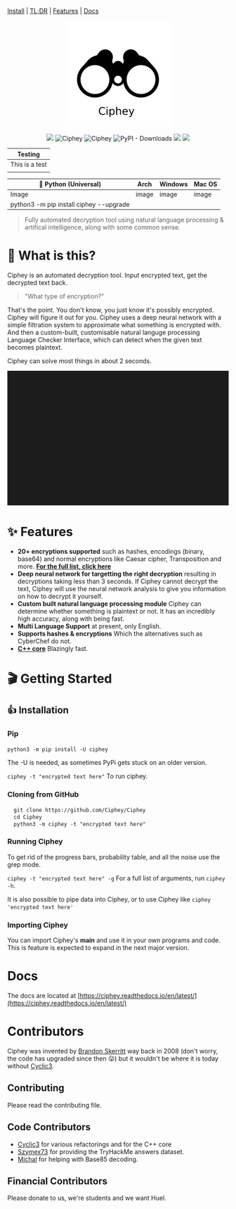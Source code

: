 [Install](https://github.com/Ciphey/Ciphey#Installation) | [TL;DR](https://github.com/Ciphey/Ciphey#what-is-this) | [Features](https://github.com/Ciphey/Ciphey#features) | [Docs](https://ciphey.readthedocs.io/en/latest/)
<p align="center">
  <img src="Pictures_for_README/binoculars.png" alt="Ciphey">
</p>


<p align="center">
<a href="https://pypi.org/project/ciphey/"><img src="https://img.shields.io/pypi/v/ciphey.svg"></a>
  <img src="https://img.shields.io/badge/License-MIT-yellow.svg" alt="Ciphey">
  <img src="https://github.com/brandonskerritt/Ciphey/workflows/Python%20application/badge.svg?branch=master" alt="Ciphey">
  <img alt="PyPI - Downloads" src="https://img.shields.io/pypi/dm/ciphey">
<img src="https://codecov.io/gh/ciphey/ciphey/branch/master/graph/badge.svg">
<a href="https://ciphey.readthedocs.io/"><img src="https://readthedocs.org/projects/ciphey/badge/"></a>
</p>

|        Testing |
|       -------- |
| This is a test |
|                |

| 🐍 Python (Universal) | Arch | Windows | Mac OS
| --------------------                    | ---- | ----- | ----
| Image | image | image | image
| python3 -m pip install ciphey --upgrade |

> Fully automated decryption tool using natural language processing & artifical intelligence, along with some common sense.

# 🤔 What is this?
Ciphey is an automated decryption tool. Input encrypted text, get the decrypted text back.
> "What type of encryption?"

That's the point. You don't know, you just know it's possibly encrypted. Ciphey will figure it out for you.
Ciphey uses a deep neural network with a simple filtration system to approximate what something is encrypted with. And then a custom-built, customisable natural languge processing Language Checker Interface, which can detect when the given text becomes plaintext.


Ciphey can solve most things in about 2 seconds.
<p align="center" href="https://asciinema.org/a/336257">
  <img src="Pictures_for_README/index.gif" alt="Ciphey demo">
</p>

# ✨ Features

- **20+ encryptions supported** such as hashes, encodings (binary, base64) and normal encryptions like Caesar cipher, Transposition and more. **[For the full list, click here](https://ciphey.readthedocs.io/en/latest/ciphers.html)**
- **Deep neural network for targetting the right decryption** resulting in decryptions taking less than 3 seconds. If Ciphey cannot decrypt the text, Ciphey will use the neural network analysis to give you information on how to decrypt it yourself.
- **Custom built natural language processing module** Ciphey can determine whether something is plaintext or not. It has an incredibly high accuracy, along with being fast.
- **Multi Language Support** at present, only English.
- **Supports hashes & encryptions** Which the alternatives such as CyberChef do not. 
- **[C++ core](https://github.com/Ciphey/CipheyCore)** Blazingly fast.


# 🎬 Getting Started
## 👍 Installation
### Pip
```python3 -m pip install -U ciphey```

The -U is needed, as sometimes PyPi gets stuck on an older version.

```ciphey -t "encrypted text here"```
To run ciphey.

### Cloning from GitHub

```
  git clone https://github.com/Ciphey/Ciphey
  cd Ciphey
  python3 -m ciphey -t "encrypted text here"
```
### Running Ciphey
To get rid of the progress bars, probability table, and all the noise use the grep mode.

```ciphey -t "encrypted text here" -g```
For a full list of arguments, run `ciphey -h`.

It is also possible to pipe data into Ciphey, or to use Ciphey like `ciphey 'encrypted text here'`
### Importing Ciphey
You can import Ciphey\'s __main__ and use it in your own programs and code.
This is feature is expected to expand in the next major version.
# Docs
The docs are located at [https://ciphey.readthedocs.io/en/latest/](https://ciphey.readthedocs.io/en/latest/)


# Contributors
Ciphey was invented by [Brandon Skerritt](https://github.com/brandonskerritt) way back in 2008 (don't worry, the code has upgraded since then 😜) but it wouldn't be where it is today without [Cyclic3](https://github.com/Cyclic3).
## Contributing
Please read the contributing file.
## Code Contributors
* [Cyclic3](https://github.com/Cyclic3) for various refactorings and for the C++ core
* [Szymex73](https://github.com/szymex73) for providing the TryHackMe answers dataset.
* [Michal](https://github.com/michalani) for helping with Base85 decoding.
## Financial Contributors
Please donate to us, we're students and we want Huel.
